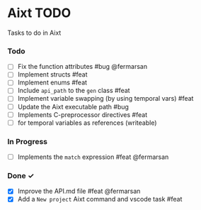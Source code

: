 # Aixt TODO

Tasks to do in Aixt 

### Todo

- [ ] Fix the function attributes #bug @fermarsan
- [ ] Implement structs #feat
- [ ] Implement enums #feat
- [ ] Include `api_path` to the `gen` class #feat
- [ ] Implement variable swapping (by using temporal vars) #feat
- [ ] Update the Aixt executable path #bug
- [ ] Implements C-preprocessor directives #feat
- [ ] for temporal variables as references (writeable)

### In Progress

- [ ] Implements the `match` expression #feat @fermarsan
   
### Done ✓

- [x] Improve the API.md file #feat @fermarsan
- [x] Add a `New project` Aixt command and vscode task #feat